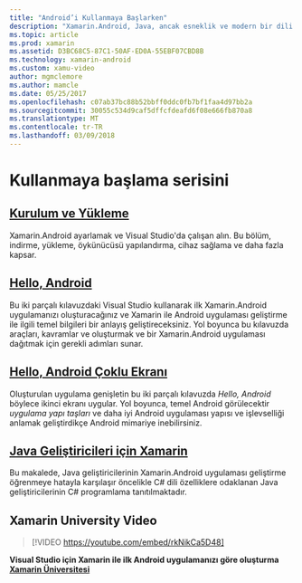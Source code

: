 ```yaml
---
title: "Android’i Kullanmaya Başlarken"
description: "Xamarin.Android, Java, ancak esneklik ve modern bir dili (C#) şıklık, .NET temel sınıf kitaplığı (BCL) ve birinci sınıf bir IDE (gücünü ile olduğu gibi aynı kullanıcı Arabirimi denetimlerini kullanarak yerel Android uygulamaları oluşturmak mümkün kılar Visual Studio) parmaklarınızın ucunda. Bu seri Xamarin.Android geliştirme ile ilgili temel bilgiler sunar. İşlem, Kurulum ve yükleme ilk uygulamanızı oluşturma için alır."
ms.topic: article
ms.prod: xamarin
ms.assetid: D3BC68C5-87C1-50AF-ED0A-55EBF07CBD8B
ms.technology: xamarin-android
ms.custom: xamu-video
author: mgmclemore
ms.author: mamcle
ms.date: 05/25/2017
ms.openlocfilehash: c07ab37bc88b52bbff0ddc0fb7bf1faa4d97bb2a
ms.sourcegitcommit: 30055c534d9caf5dffcfdeafd6f08e666fb870a8
ms.translationtype: MT
ms.contentlocale: tr-TR
ms.lasthandoff: 03/09/2018
---
```

# <a name="getting-started-series"></a>Kullanmaya başlama serisini

##  <a name="setup-and-installationandroidget-startedinstallationindexmd"></a>[Kurulum ve Yükleme](~/android/get-started/installation/index.md)

Xamarin.Android ayarlamak ve Visual Studio'da çalışan alın. Bu bölüm, indirme, yükleme, öykünücüsü yapılandırma, cihaz sağlama ve daha fazla kapsar.


##  <a name="hello-androidandroidget-startedhello-androidindexmd"></a>[Hello, Android](~/android/get-started/hello-android/index.md)

Bu iki parçalı kılavuzdaki Visual Studio kullanarak ilk Xamarin.Android uygulamanızı oluşturacağınız ve Xamarin ile Android uygulaması geliştirme ile ilgili temel bilgileri bir anlayış geliştireceksiniz.
Yol boyunca bu kılavuzda araçları, kavramlar ve oluşturmak ve bir Xamarin.Android uygulaması dağıtmak için gerekli adımları sunar.


##  <a name="hello-android-multiscreenandroidget-startedhello-android-multiscreenindexmd"></a>[Hello, Android Çoklu Ekranı](~/android/get-started/hello-android-multiscreen/index.md)

Oluşturulan uygulama genişletin bu iki parçalı kılavuzda _Hello, Android_ böylece ikinci ekranı uygular. Yol boyunca, temel Android görülecektir *uygulama yapı taşları* ve daha iyi Android uygulaması yapısı ve işlevselliği anlamak geliştirdikçe Android mimariye inebilirsiniz.


##  <a name="xamarin-for-java-developersandroidget-startedjava-developersmd"></a>[Java Geliştiricileri için Xamarin](~/android/get-started/java-developers.md)

Bu makalede, Java geliştiricilerinin Xamarin.Android uygulaması geliştirme öğrenmeye hatayla karşılaşır öncelikle C# dili özelliklere odaklanan Java geliştiricilerinin C# programlama tanıtılmaktadır.

## <a name="xamarin-university-video"></a>Xamarin University Video

> [!VIDEO https://youtube.com/embed/rkNikCa5D48]

**Visual Studio için Xamarin ile ilk Android uygulamanızı göre oluşturma [Xamarin Üniversitesi](https://university.xamarin.com)**